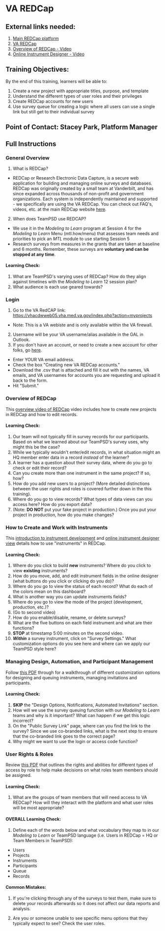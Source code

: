 # VA REDCap

## External links needed:
1. [Main REDCap platform](https://www.project-redcap.org/)
2. [VA REDCap](https://vhacdwweb05.vha.med.va.gov/index.php?action=myprojects)
3. [Overview of REDCap - Video](https://redcap.vanderbilt.edu/consortium/videoplayer.php?video=redcap_overview03.mp4&title=Detailed+Overview+of+REDCap+%2814+min%29&text=This+14-minute+video+provides+a+thorough+overview+of+REDCap+and+much+of+its+functionality.+%0A%09%09%09%09%09%09%09%09%09This+video+is+an+excellent+place+to+begin+learning+about+REDCap+and+what+it+is+capable+of.&referer=REDCAP_PUBLIC)
4. [Online Instrument Designer - Video](https://redcap.vanderbilt.edu/consortium/videoplayer.php?video=online_designer01.flv&title=The+Online+Designer+%285+min%29&text=&referer=REDCAP_PUBLIC)

## Training Objectives:
By the end of this training, learners will be able to:
1. Create a new project with appropriate titles, purpose, and template
2. Understand the different types of user roles and their privileges
3. Create REDCap accounts for new users
4. Use survey queue for creating a logic where all users can use a single link but still get to their individual survey

## Point of Contact: Stacey Park, Platform Manager

## Full Instructions

### General Overview
1. What is REDCap?
- REDCap or Research Electronic Data Capture, is a secure web application for building and managing online surveys and databases. REDCap was originally created by a small team at Vanderbilt, and has since expanded across thousands of non-profit and government organizations. Each system is independently maintained and supported - we specifically are using the VA REDCap. You can check out FAQ's, videos, etc. at the main REDCap website [here](https://www.project-redcap.org/).

2. When does TeamPSD use REDCAP? 
- We use it in the _Modeling to Learn_ program at Session 4 for the _Modeling to Learn_ Menu (mtl.how/menu) that assesses team needs and priorities to pick an _MTL_ module to use starting Session 5
- Research surveys from measures in the grants that are taken at baseline and 6 months. Remember, these surveys are **voluntary and can be stopped at any time**.

#### Learning Check:
1. What are TeamPSD's varying uses of REDCap? How do they align against timelines with the _Modeling to Learn_ 12 session plan? 
2. What audience is each use geared towards?


### Login
1. Go to the VA RedCAP link: https://vhacdwweb05.vha.med.va.gov/index.php?action=myprojects
- Note: This is a VA webiste and is only available within the VA firewall.
2. Username will be your VA username/alias available in the GAL in Outlook. 
3. If you don't have an account, or need to create a new account for other folks, go [here](https://vhacdwweb05.vha.med.va.gov/index.php?action=myprojects).
- Enter YOUR VA email address.
- Check the box "Creating new VA REDCap accounts."
- Download the .csv that is attached and fill it out with the names, VA emails, and VA usernames for accounts you are requesting and upload it back to the form.
- Hit "Submit."


### Overview of REDCap
This [overview video of REDCap](https://redcap.vanderbilt.edu/consortium/videoplayer.php?video=redcap_overview03.mp4&title=Detailed+Overview+of+REDCap+%2814+min%29&text=This+14-minute+video+provides+a+thorough+overview+of+REDCap+and+much+of+its+functionality.+%0A%09%09%09%09%09%09%09%09%09This+video+is+an+excellent+place+to+begin+learning+about+REDCap+and+what+it+is+capable+of.&referer=REDCAP_PUBLIC) video includes how to create new projects in REDCap and how to edit records.

#### Learning Check:
1. Our team will not typically fill in survey records for our participants. Based on what we learned about our TeamPSD's survey uses, why might this be the case?
2. While we typically wouldn't enter/edit records, in what situation might an HQ member enter data in a record *instead* of the learner?
3. A learner has a question about their survey data, where do you go to check or edit their record?
4. Can you create more than one instrument in the same project? If so, how?
5. How do you add new users to a project? (More detailed distinctions between the user rights and roles is covered further down in the this training). 
6. Where do you go to view records? What types of data views can you access here? How do you export data?
7. (Note: **DO NOT** put your fake project in production.) Once you put your project in production, how do you make changes?

### How to Create and Work with Instruments
This [introduction to instrument development](https://redcap.vanderbilt.edu/consortium/videoplayer.php?video=intro_instrument_dev.mp4&title=Introduction+to+Instrument+Development+%286+min%29&text=&referer=REDCAP_PUBLIC) and [online instrument designer view](https://redcap.vanderbilt.edu/consortium/videoplayer.php?video=online_designer01.flv&title=The+Online+Designer+%285+min%29&text=&referer=REDCAP_PUBLIC) details how to use "instruments" in REDCap.

#### Learning Check:
1. Where do you click to build **new** instruments? Where do you click to view **existing** instruments?
2. How do you move, add, and edit instrument fields in the online designer (what buttons do you click or clicking do you do)?
3. Where do you go to view the status of each record? What do each of the colors mean on this dashboard?
4. What is another way you can update instruments fields?
5. Where do you go to view the mode of the project (development, production, etc.)?
6. (Go to second video)
7. How do you enable/disable, rename, or delete surveys?
8. What are the five buttons on each field instrument and what are their functions?
9. **STOP** at timestamp 5:00 minutes on the second video.
10. ***Within*** a survey instrument, click on "Survey Settings." What customization options do you see here and where can we apply our TeamPSD style here?

### Managing Design, Automation, and Participant Management
Follow [this PDF](https://www.mc.vanderbilt.edu/crc/workshop_files/2014-09-19.pdf) through for a walkthrough of different customization options for designing and queuing instruments, managing invitations and participants.

#### Learning Check:
1. **SKIP** the "Design Options, Notifications, Automated Invitations" section.
2. How will we use the survey queuing function with our _Modeling to Learn_ teams and why is it important? What can happen if we get this logic incorrect?
3. On the "Public Survey Link" page, where can you find the link to the survey? Since we use co-branded links, what is the next step to ensure that the co-branded link goes to the correct page?
4. Why might we want to use the login or access code function?
 
### User Rights & Roles
Review [this PDF](https://cri.uchicago.edu/wp-content/uploads/2015/12/REDCap-User-Rights-Best-Practices.pdf) that outlines the rights and abilities for different types of access by role to help make decisions on what roles team members should be assigned.

#### Learning Check:
1. What are the groups of team members that will need access to VA REDCap? How will they interact with the platform and what user roles will be most appropriate?

#### OVERALL Learning Check:
1. Define each of the words below and what vocabulary they map to in our _Modeling to Learn_ or TeamPSD language (i.e. Users in REDCap = HQ or Team Members in TeamPSD):
- Users
- Projects
- Instruments
- Participants
- Queue
- Records


#### Common Mistakes:

1. If you're clicking through any of the surveys to test them, make sure to delete your records afterwards so it does not affect our data reports and analysis. 

2. Are you or someone unable to see specific menu options that they typically expect to see? Check the user roles.

